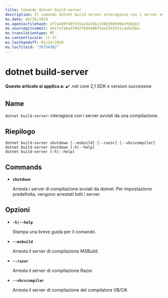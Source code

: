```yaml
---
title: Comando dotnet build-server
description: Il comando dotnet build-server interagisce con i server avviati da una compilazione.
ms.date: 04/24/2019
ms.openlocfilehash: e77a4d9f49f555ac847bb13380380599eef881b1
ms.sourcegitcommit: de17a7a0a37042f0d4406f5ae5393531caeb25ba
ms.translationtype: MT
ms.contentlocale: it-IT
ms.lasthandoff: 01/24/2020
ms.locfileid: "76734382"
---
```

# <a name="dotnet-build-server"></a>dotnet build-server

**Questo articolo si applica a:** ✔️ .net core 2,1 SDK e versioni successive

<!-- todo: uncomment when all CLI commands are reviewed
[!INCLUDE [topic-appliesto-net-core-21plus](../../../includes/topic-appliesto-net-core-21plus.md)]
-->

## <a name="name"></a>Name

`dotnet build-server`: interagisce con i server avviati da una compilazione.

## <a name="synopsis"></a>Riepilogo

```dotnetcli
dotnet build-server shutdown [--msbuild] [--razor] [--vbcscompiler]
dotnet build-server shutdown [-h|--help]
dotnet build-server [-h|--help]
```

## <a name="commands"></a>Commands

- **`shutdown`**

  Arresta i server di compilazione avviati da dotnet. Per impostazione predefinita, vengono arrestati tutti i server.

## <a name="options"></a>Opzioni

- **`-h|--help`**

  Stampa una breve guida per il comando.

- **`--msbuild`**

  Arresta il server di compilazione MSBuild.

- **`--razor`**

  Arresta il server di compilazione Razor.

- **`--vbcscompiler`**

  Arresta il server di compilazione del compilatore VB/C#.
